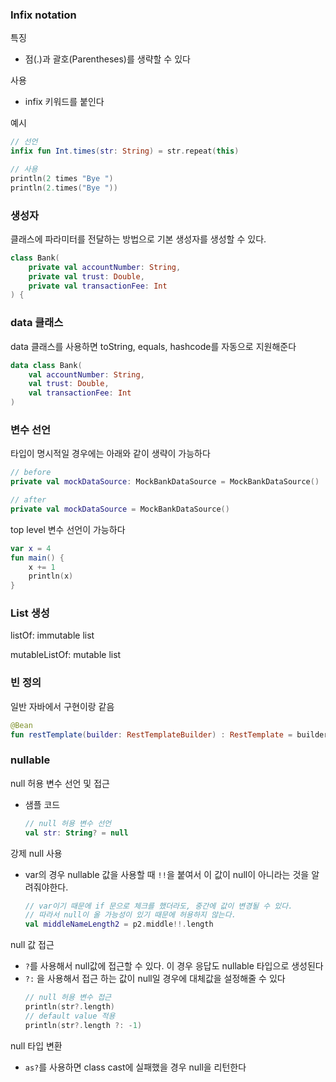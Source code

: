 
### Infix notation
특징
- 점(.)과 괄호(Parentheses)를 생략할 수 있다

사용
- infix 키워드를 붙인다

예시
```kotlin
// 선언
infix fun Int.times(str: String) = str.repeat(this)

// 사용
println(2 times "Bye ")
println(2.times("Bye "))
```

### 생성자
클래스에 파라미터를 전달하는 방법으로 기본 생성자를 생성할 수 있다.

```kt
class Bank(
    private val accountNumber: String,
    private val trust: Double,
    private val transactionFee: Int
) {
```

### data 클래스
data 클래스를 사용하면 toString, equals, hashcode를 자동으로 지원해준다

```kt
data class Bank(
    val accountNumber: String,
    val trust: Double,
    val transactionFee: Int
)
```

### 변수 선언
타입이 명시적일 경우에는 아래와 같이 생략이 가능하다
```kt
// before
private val mockDataSource: MockBankDataSource = MockBankDataSource()

// after
private val mockDataSource = MockBankDataSource()
```

top level 변수 선언이 가능하다
```kt
var x = 4
fun main() {
    x += 1
    println(x)
}
```

### List 생성
listOf: immutable list

mutableListOf: mutable list

### 빈 정의 
일반 자바에서 구현이랑 같음
```kt
@Bean
fun restTemplate(builder: RestTemplateBuilder) : RestTemplate = builder.build()
```

### nullable
null 허용 변수 선언 및 접근
- 샘플 코드
    ```kt
    // null 허용 변수 선언
    val str: String? = null 
    ```

강제 null 사용
- var의 경우 nullable 값을 사용할 때 `!!`을 붙여서 이 값이 null이 아니라는 것을 알려줘야한다. 
   ```kt
   // var이기 때문에 if 문으로 체크를 했더라도, 중간에 값이 변경될 수 있다.
   // 따라서 null이 올 가능성이 있기 때문에 허용하지 않는다.
   val middleNameLength2 = p2.middle!!.length
   ```

null 값 접근
- `?`를 사용해서 null값에 접근할 수 있다. 이 경우 응답도 nullable 타입으로 생성된다
- `?:` 을 사용해서 접근 하는 값이 null일 경우에 대체값을 설정해줄 수 있다
   ```kt
   // null 허용 변수 접근
   println(str?.length)
   // default value 적용
   println(str?.length ?: -1)
   ```

null 타입 변환
- `as?`를 사용하면 class cast에 실패했을 경우 null을 리턴한다

